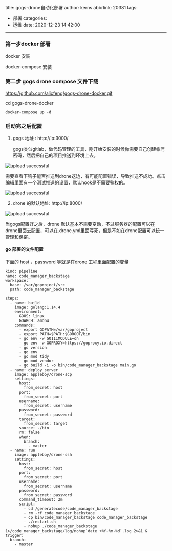 title: gogs-drone自动化部署
author: kerns
abbrlink: 20381
tags:
  - 部署
categories:
  - 运维
date: 2020-12-23 14:42:00
---
### 第一步docker 部署

docker 安装

docker-compose 安装


### 第二步 gogs drone compose 文件下载

https://github.com/alicfeng/gogs-drone-docker.git

cd gogs-drone-docker

```
docker-compose up -d
```

### 启动完之后配置

 1. gogs 地址 : http://ip:3000/  
 
    gogs类似gitlab，做代码管理的工具，刚开始安装的时候你需要自己创建帐号密码，然后把自己的项目推送到环境上去。
     
![upload successful](/images/pasted-12.png)

需要查看下钩子能否推送到drone这边，有可能配置错误，导致推送不成功。点击编辑里面有一个测试推送的设置，默认hook是不需要鉴权的。

![upload successful](/images/pasted-13.png)

    
 2. drone 的默认地址: http://ip:8000/   
 
 
![upload successful](/images/pasted-14.png)


当gogs配置好之后，drone 默认基本不需要变动，不过服务器的配置可以在drone里面去配置，可以在.drone.yml里面写死，但是不如在drone配置可以统一管理和保密。

#### go 部署的文件配置
下面的 host ，password 等就是在drone 工程里面配置的变量
```
kind: pipeline
name: code_manager_backstage
workspace:
  base: /var/goproject/src
  path: code_manager_backstage

steps:
  - name: build
    image: golang:1.14.4
    environment:
      GOOS: linux
      GOARCH: amd64
    commands:
      - export GOPATH=/var/goproject
      - export PATH=$PATH:$GOROOT/bin
      - go env -w GO111MODULE=on
      - go env -w GOPROXY=https://goproxy.io,direct
      - go version
      - go env
      - go mod tidy
      - go mod vendor
      - go build -i -o bin/code_manager_backstage main.go
  - name: deploy_server
    image: appleboy/drone-scp
    settings:
      host:
        from_secret: host  
      port:
        from_secret: port
      username:
        from_secret: username
      password:
        from_secret: password
      target:
        from_secret: target
      source: ./bin
      rm: false
      when:
        branch:
          - master
  - name: run
    image: appleboy/drone-ssh
    settings:
      host:
        from_secret: host
      port:
        from_secret: port
      username:
        from_secret: username
      password:
        from_secret: password
      command_timeout: 2m
      script:
        - cd /generatecode/code_manager_backstage
        - rm -rf code_manager_backstage
        - cp bin/code_manager_backstage code_manager_backstage
        - ./restart.sh
        - nohup ./code_manager_backstage 1>/code_manager_backstage/log/nohup`date +%Y-%m-%d`.log 2>&1 &
trigger:
  branch:
    - master
```
    
    